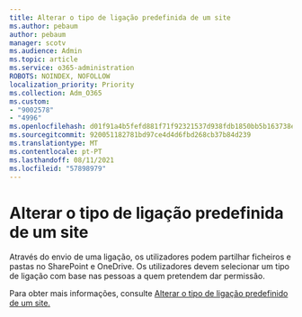 ```yaml
---
title: Alterar o tipo de ligação predefinida de um site
ms.author: pebaum
author: pebaum
manager: scotv
ms.audience: Admin
ms.topic: article
ms.service: o365-administration
ROBOTS: NOINDEX, NOFOLLOW
localization_priority: Priority
ms.collection: Adm_O365
ms.custom:
- "9002578"
- "4996"
ms.openlocfilehash: d01f91a4b5fefd881f71f92321537d938fdb1850bb5b163738e4322312d7f02b
ms.sourcegitcommit: 920051182781bd97ce4d4d6fbd268cb37b84d239
ms.translationtype: MT
ms.contentlocale: pt-PT
ms.lasthandoff: 08/11/2021
ms.locfileid: "57898979"
---
```

# <a name="change-the-default-link-type-for-a-site"></a>Alterar o tipo de ligação predefinida de um site

Através do envio de uma ligação, os utilizadores podem partilhar ficheiros e pastas no SharePoint e OneDrive. Os utilizadores devem selecionar um tipo de ligação com base nas pessoas a quem pretendem dar permissão.

Para obter mais informações, consulte [Alterar o tipo de ligação predefinido de um site.](https://docs.microsoft.com/sharepoint/change-default-sharing-link)
